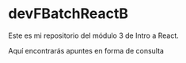 # devFBatchReactB

Este es mi repositorio del módulo 3 de Intro a React.

Aquí encontrarás apuntes en forma de consulta
